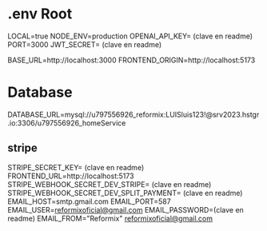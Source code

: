 # .env Root

LOCAL=true
NODE_ENV=production
OPENAI_API_KEY= (clave en readme)
PORT=3000
JWT_SECRET= (clave en readme)

BASE_URL=http://localhost:3000
FRONTEND_ORIGIN=http://localhost:5173

# Database

DATABASE_URL=mysql://u797556926_reformix:LUISluis123!@srv2023.hstgr.io:3306/u797556926_homeService

## stripe

STRIPE_SECRET_KEY= (clave en readme)
FRONTEND_URL=http://localhost:5173
STRIPE_WEBHOOK_SECRET_DEV_STRIPE= (clave en readme)
STRIPE_WEBHOOK_SECRET_DEV_SPLIT_PAYMENT= (clave en readme)
EMAIL_HOST=smtp.gmail.com
EMAIL_PORT=587
EMAIL_USER=reformixoficial@gmail.com
EMAIL_PASSWORD=(clave en readme)
EMAIL_FROM="Reformix" <reformixoficial@gmail.com>
